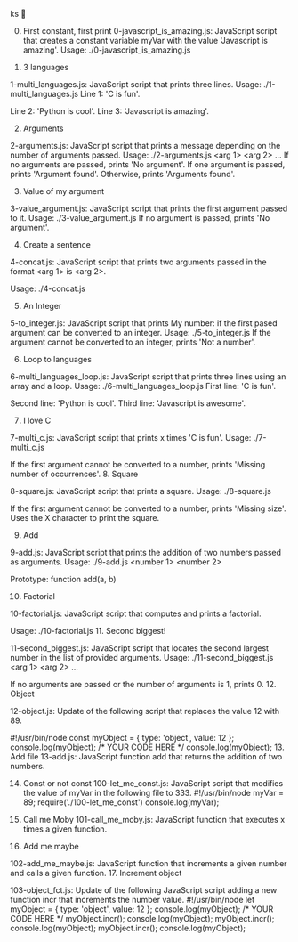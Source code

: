 ks 📃

0. First constant, first print
0-javascript_is_amazing.js: JavaScript script that creates a constant variable myVar with the value 'Javascript is amazing'.
Usage: ./0-javascript_is_amazing.js

1. 3 languages

1-multi_languages.js: JavaScript script that prints three lines.
Usage: ./1-multi_languages.js
Line 1: 'C is fun'.

Line 2: 'Python is cool'.
Line 3: 'Javascript is amazing'.

2. Arguments

2-arguments.js: JavaScript script that prints a message depending on the number of arguments passed.
Usage: ./2-arguments.js <arg 1> <arg 2> ...
If no arguments are passed, prints 'No argument'.
If one argument is passed, prints 'Argument found'.
Otherwise, prints 'Arguments found'.

3. Value of my argument

3-value_argument.js: JavaScript script that prints the first argument passed to it.
Usage: ./3-value_argument.js <arg>
If no argument is passed, prints 'No argument'.

4. Create a sentence

4-concat.js: JavaScript script that prints two arguments passed in the format <arg 1> is <arg 2>.

Usage: ./4-concat.js <arg1> <arg2>

5. An Integer

5-to_integer.js: JavaScript script that prints My number: <first argument converted in integer> if the first pased argument can be converted to an integer.
Usage: ./5-to_integer.js
If the argument cannot be converted to an integer, prints 'Not a number'.

6. Loop to languages

6-multi_languages_loop.js: JavaScript script that prints three lines using an array and a loop.
Usage: ./6-multi_languages_loop.js
First line: 'C is fun'.

Second line: 'Python is cool'.
Third line: 'Javascript is awesome'.

7. I love C

7-multi_c.js: JavaScript script that prints x times 'C is fun'.
Usage: ./7-multi_c.js <x>

If the first argument cannot be converted to a number, prints 'Missing number of occurrences'.
8. Square

8-square.js: JavaScript script that prints a square.
Usage: ./8-square.js <size>

If the first argument cannot be converted to a number, prints 'Missing size'.
Uses the X character to print the square.

9. Add

9-add.js: JavaScript script that prints the addition of two numbers passed as arguments.
Usage: ./9-add.js <number 1> <number 2>

Prototype: function add(a, b)

10. Factorial

10-factorial.js: JavaScript script that computes and prints a factorial.

Usage: ./10-factorial.js <number to compute factorial of>
11. Second biggest!

11-second_biggest.js: JavaScript script that locates the second largest number in the list of provided arguments.
Usage: ./11-second_biggest.js <arg 1> <arg 2> ...

If no arguments are passed or the number of arguments is 1, prints 0.
12. Object

12-object.js: Update of the following script that replaces the value 12 with 89.

#!/usr/bin/node
const myObject = {
  type: 'object',
    value: 12
};
console.log(myObject);
/*
YOUR CODE HERE
*/
console.log(myObject);
13. Add file
13-add.js: JavaScript function add that returns the addition of two numbers.

14. Const or not const
100-let_me_const.js: JavaScript script that modifies the value of myVar in the following file to 333.
#!/usr/bin/node
myVar = 89;
require('./100-let_me_const')
console.log(myVar);
15. Call me Moby
101-call_me_moby.js: JavaScript function that executes x times a given function.

16. Add me maybe

102-add_me_maybe.js: JavaScript function that increments a given number and calls a given function.
17. Increment object

103-object_fct.js: Update of the following JavaScript script adding a new function incr that increments the number value.
#!/usr/bin/node
let myObject = {
  type: 'object',
    value: 12
};
console.log(myObject);
/*
YOUR CODE HERE
*/
myObject.incr();
console.log(myObject);
myObject.incr();
console.log(myObject);
myObject.incr();
console.log(myObject);
